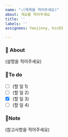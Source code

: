 ```yaml
---
name: "⚠️(제목을 적어주세요)"
about: 개요를 적어주세요
title: ''
labels: ''
assignees: Yeojinny, hsc03

---
```


### 📢 About
 (설명을 적어주세요)

### 📜To do
- [ ] (할 일 1) 
- [ ] (할 일 2) 
- [X] (할 일 3) 
- [ ] (할 일 4) 

### 🔖Note
(참고사항을 적어주세요)
